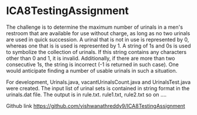 # ICA8TestingAssignment

The challenge is to determine the maximum number of urinals in a men's restroom that are available for use without charge, as long as no two urinals are used in quick succession. A urinal that is not in use is represented by 0, whereas one that is is used is represented by 1. A string of 1s and 0s is used to symbolize the collection of urinals. If this string contains any characters other than 0 and 1, it is invalid. Additionally, if there are more than two consecutive 1s, the string is incorrect (-1 is returned in such case). One would anticipate finding a number of usable urinals in such a situation.

For development, Urinals.java, vacantUrinalsCount.java and UrinalsTest.java were created.
The input list of urinal sets is contained in string format in the urinals.dat file.
The output is in rule.txt. rule1.txt, rule2.txt so on ....

Github link https://github.com/vishwanathreddy9/ICA8TestingAssignment
